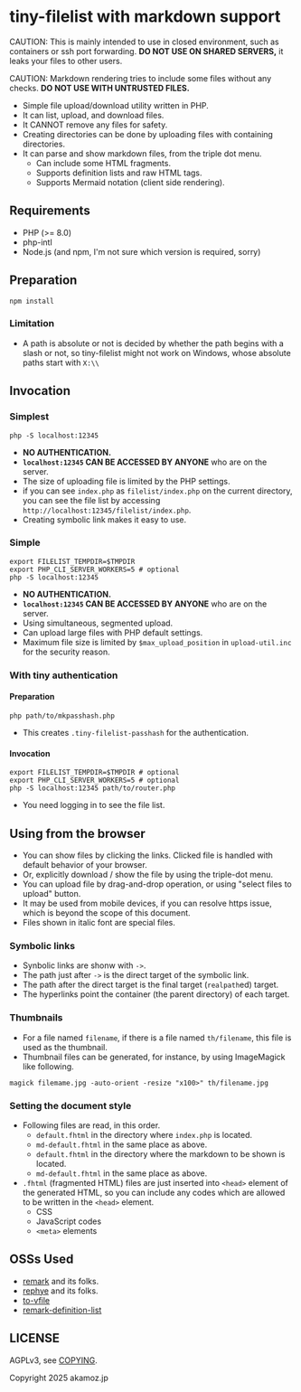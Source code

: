 # tiny-filelist with markdown support

CAUTION: This is mainly intended to use in closed environment, such as containers or ssh port forwarding. **DO NOT USE ON SHARED SERVERS,** it leaks your files to other users.

CAUTION: Markdown rendering tries to include some files without any checks. **DO NOT USE WITH UNTRUSTED FILES.**

* Simple file upload/download utility written in PHP.
* It can list, upload, and download files.
* It CANNOT remove any files for safety.
* Creating directories can be done by uploading files with containing directories.
* It can parse and show markdown files, from the triple dot menu.
	* Can include some HTML fragments.
	* Supports definition lists and raw HTML tags.
	* Supports Mermaid notation (client side rendering).

## Requirements

* PHP (>= 8.0)
* php-intl
* Node.js (and npm, I'm not sure which version is required, sorry)

## Preparation

```
npm install
```


### Limitation

* A path is absolute or not is decided by whether the path begins with a slash or not, so tiny-filelist might not work on Windows, whose absolute paths start with `X:\\`

## Invocation

### Simplest

```
php -S localhost:12345
```

* **NO AUTHENTICATION.**
* **`localhost:12345` CAN BE ACCESSED BY ANYONE** who are on the server.
* The size of uploading file is limited by the PHP settings.
* if you can see `index.php` as `filelist/index.php` on the current directory, you can see  the file list by accessing `http://localhost:12345/filelist/index.php`.
* Creating symbolic link makes it easy to use.

### Simple

```
export FILELIST_TEMPDIR=$TMPDIR
export PHP_CLI_SERVER_WORKERS=5 # optional
php -S localhost:12345
```

* **NO AUTHENTICATION.**
* **`localhost:12345` CAN BE ACCESSED BY ANYONE** who are on the server.
* Using simultaneous, segmented upload.
* Can upload large files with PHP default settings.
* Maximum file size is limited by `$max_upload_position` in `upload-util.inc` for the security reason.

### With tiny authentication

#### Preparation

```
php path/to/mkpasshash.php
```

* This creates `.tiny-filelist-passhash` for the authentication.

#### Invocation

```
export FILELIST_TEMPDIR=$TMPDIR # optional
export PHP_CLI_SERVER_WORKERS=5 # optional
php -S localhost:12345 path/to/router.php
```

* You need logging in to see the file list.

## Using from the browser

* You can show files by clicking the links. Clicked file is handled with default behavior of your browser.
* Or, explicitly download / show the file by using the triple-dot menu.
* You can upload file by drag-and-drop operation, or using "select files to upload" button.
* It may be used from mobile devices, if you can resolve https issue, which is beyond the scope of this document.
* Files shown in italic font are special files.

### Symbolic links

* Synbolic links are shonw with `->`.
* The path just after `->` is the direct target of the symbolic link.
* The path after the direct target is the final target (`realpath`ed) target.
* The hyperlinks point the container (the parent directory) of each target.

### Thumbnails

* For a file named `filename`, if there is a file named `th/filename`, this file is used as the thumbnail.
* Thumbnail files can be generated, for instance, by using ImageMagick like following.

```
magick filemame.jpg -auto-orient -resize "x100>" th/filename.jpg
```

### Setting the document style

* Following files are read, in this order.
	* `default.fhtml` in the directory where `index.php` is located.
	* `md-default.fhtml` in the same place as above.
	* `default.fhtml` in the directory where the markdown to be shown is located.
	* `md-default.fhtml` in the same place as above.
* `.fhtml` (fragmented HTML) files are just inserted into `<head>` element of the generated HTML, so you can include any codes which are allowed to be written in the `<head>` element.
	* CSS
	* JavaScript codes
	* `<meta>` elements

## OSSs Used

* [remark](https://www.npmjs.com/package/remark) and its folks.
* [rephye](https://www.npmjs.com/package/rehype) and its folks.
* [to-vfile](https://www.npmjs.com/package/to-vfile)
* [remark-definition-list](https://www.npmjs.com/package/remark-definition-list)

## LICENSE

AGPLv3, see [COPYING](COPYING).

Copyright 2025 akamoz.jp
